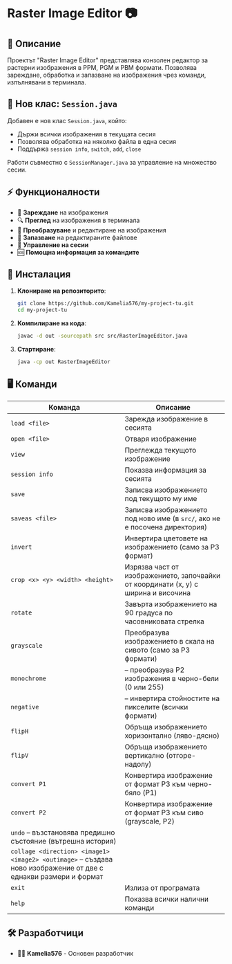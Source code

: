# Raster Image Editor 📷

## 📌 Описание
Проектът "Raster Image Editor" представлява конзолен редактор за растерни изображения в PPM, PGM и PBM формати. Позволява зареждане, обработка и запазване на изображения чрез команди, изпълнявани в терминала.

## 🧩 Нов клас: `Session.java`

Добавен е нов клас `Session.java`, който:

- Държи всички изображения в текущата сесия
- Позволява обработка на няколко файла в една сесия
- Поддържа `session info`, `switch`, `add`, `close`

Работи съвместно с `SessionManager.java` за управление на множество сесии.

## ⚡ Функционалности
- 📂 **Зареждане** на изображения
- 🔍 **Преглед** на изображения в терминала
- 🎨 **Преобразуване** и редактиране на изображения
- 💾 **Запазване** на редактираните файлове
- 🔄 **Управление на сесии**
- 🆘 **Помощна информация за командите**

## 🚀 Инсталация
1. **Клониране на репозиторито**:
   ```sh
   git clone https://github.com/Kamelia576/my-project-tu.git
   cd my-project-tu
   ```
2. **Компилиране на кода**:
   ```sh
   javac -d out -sourcepath src src/RasterImageEditor.java
   ```
3. **Стартиране**:
   ```sh
   java -cp out RasterImageEditor
   ```

## 🖥️ Команди
| Команда | Описание |
|---------|-------------|
| `load <file>` | Зарежда изображение в сесията |
| `open <file>` | Отваря изображение |
| `view` | Преглежда текущото изображение |
| `session info` | Показва информация за сесията |
| `save`| Записва изображението под текущото му име |
| `saveas <file>`| Записва изображението под ново име (в `src/`, ако не е посочена директория) |
| `invert`| Инвертира цветовете на изображението (само за P3 формат) |
| `crop <x> <y> <width> <height>`| Изрязва част от изображението, започвайки от координати (x, y) с ширина и височина |
| `rotate`| Завърта изображението на 90 градуса по часовниковата стрелка |
| `grayscale`| Преобразува изображението в скала на сивото (само за P3 формати) |
| `monochrome`| – преобразува P2 изображения в черно-бели (0 или 255)|
| `negative`| – инвертира стойностите на пикселите (всички формати)|
| `flipH` | Обръща изображението хоризонтално (ляво-дясно) |
| `flipV` | Обръща изображението вертикално (отгоре-надолу) |
| `convert P1` | Конвертира изображение от формат P3 към черно-бяло (P1) |
| `convert P2` | Конвертира изображение от формат P3 към сиво (grayscale, P2) |
|`undo` – възстановява предишно състояние (вътрешна история)|
|`collage <direction> <image1> <image2> <outimage>` – създава ново изображение от две с еднакви размери и формат|
| `exit` | Излиза от програмата |
| `help` | Показва всички налични команди |


## 🛠️ Разработчици
- 👩‍💻 **Kamelia576** - Основен разработчик

